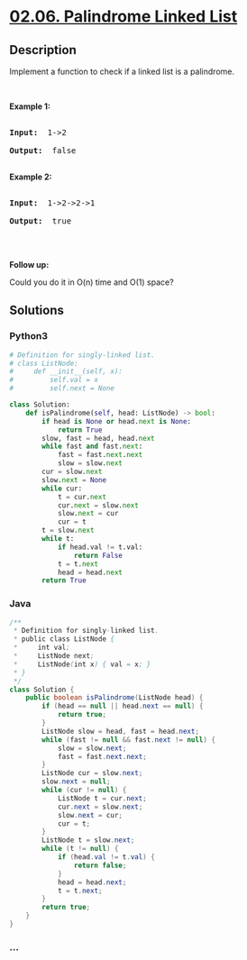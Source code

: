# [02.06. Palindrome Linked List](https://leetcode-cn.com/problems/palindrome-linked-list-lcci)

## Description
<p>Implement a function to check if a linked list is a palindrome.</p>



<p>&nbsp;</p>



<p><strong>Example 1: </strong></p>



<pre>

<strong>Input:  </strong>1-&gt;2

<strong>Output: </strong> false 

</pre>



<p><strong>Example 2: </strong></p>



<pre>

<strong>Input:  </strong>1-&gt;2-&gt;2-&gt;1

<strong>Output: </strong> true 

</pre>



<p>&nbsp;</p>



<p><b>Follow up:</b><br />

Could you do it in O(n) time and O(1) space?</p>

## Solutions


### Python3

```python
# Definition for singly-linked list.
# class ListNode:
#     def __init__(self, x):
#         self.val = x
#         self.next = None

class Solution:
    def isPalindrome(self, head: ListNode) -> bool:
        if head is None or head.next is None:
            return True
        slow, fast = head, head.next
        while fast and fast.next:
            fast = fast.next.next
            slow = slow.next
        cur = slow.next
        slow.next = None
        while cur:
            t = cur.next
            cur.next = slow.next
            slow.next = cur
            cur = t
        t = slow.next
        while t:
            if head.val != t.val:
                return False
            t = t.next
            head = head.next
        return True
```

### Java

```java
/**
 * Definition for singly-linked list.
 * public class ListNode {
 *     int val;
 *     ListNode next;
 *     ListNode(int x) { val = x; }
 * }
 */
class Solution {
    public boolean isPalindrome(ListNode head) {
        if (head == null || head.next == null) {
            return true;
        }
        ListNode slow = head, fast = head.next;
        while (fast != null && fast.next != null) {
            slow = slow.next;
            fast = fast.next.next;
        }
        ListNode cur = slow.next;
        slow.next = null;
        while (cur != null) {
            ListNode t = cur.next;
            cur.next = slow.next;
            slow.next = cur;
            cur = t;
        }
        ListNode t = slow.next;
        while (t != null) {
            if (head.val != t.val) {
                return false;
            }
            head = head.next;
            t = t.next;
        }
        return true;
    }
}
```

### ...
```

```
